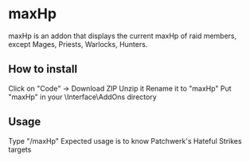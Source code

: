 # maxHp
maxHp is an addon that displays the current maxHp of raid members, except Mages, Priests, Warlocks, Hunters.

## How to install
Click on "Code" -> Download ZIP
Unzip it
Rename it to "maxHp"
Put "maxHp" in your \Interface\AddOns directory

## Usage
Type "/maxHp"
Expected usage is to know Patchwerk's Hateful Strikes targets

